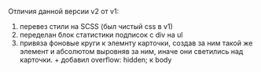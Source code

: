 Отличия данной версии v2 от v1:

1) перевез стили на SCSS (был чистый css в v1)
2) переделан блок статистики подписок с div на ul
3) привяза фоновые круги к элемнту карточки, создав за ним такой же элемент и абсолютом выровняв за ним, иначе они светились над карточки. + добавил overflow: hidden; к body
